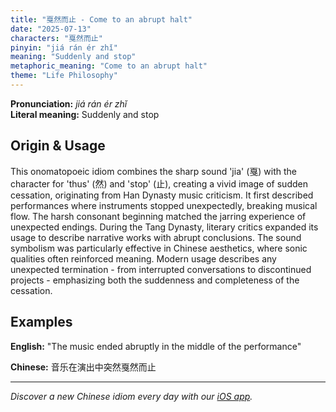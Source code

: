 ```yaml
---
title: "戛然而止 - Come to an abrupt halt"
date: "2025-07-13"
characters: "戛然而止"
pinyin: "jiá rán ér zhǐ"
meaning: "Suddenly and stop"
metaphoric_meaning: "Come to an abrupt halt"
theme: "Life Philosophy"
---
```


**Pronunciation:** *jiá rán ér zhǐ*  
**Literal meaning:** Suddenly and stop

## Origin & Usage

This onomatopoeic idiom combines the sharp sound 'jia' (戛) with the character for 'thus' (然) and 'stop' (止), creating a vivid image of sudden cessation, originating from Han Dynasty music criticism. It first described performances where instruments stopped unexpectedly, breaking musical flow. The harsh consonant beginning matched the jarring experience of unexpected endings. During the Tang Dynasty, literary critics expanded its usage to describe narrative works with abrupt conclusions. The sound symbolism was particularly effective in Chinese aesthetics, where sonic qualities often reinforced meaning. Modern usage describes any unexpected termination - from interrupted conversations to discontinued projects - emphasizing both the suddenness and completeness of the cessation.

## Examples

**English:** "The music ended abruptly in the middle of the performance"

**Chinese:** 音乐在演出中突然戛然而止

---

*Discover a new Chinese idiom every day with our [iOS app](https://apps.apple.com/us/app/daily-chinese-idioms/id6740611324).*
